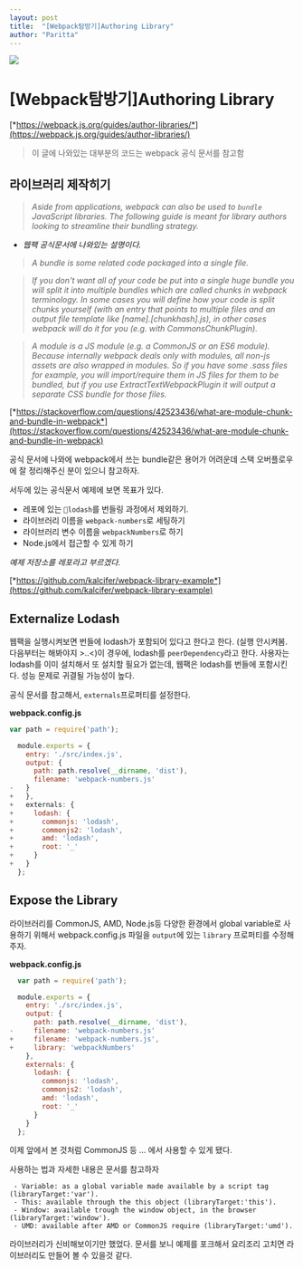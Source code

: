 ```yaml
---
layout: post
title:  "[Webpack탐방기]Authoring Library"
author: "Paritta"
---
```


<img src="https://www.google.co.kr/search?q=webpack&source=lnms&tbm=isch&sa=X&ved=0ahUKEwiw663E88fWAhWGabwKHSJZB7kQ_AUICygC&biw=1745&bih=915#imgrc=tf-2ha3fypZlMM:">

# [Webpack탐방기]Authoring Library 
[*https://webpack.js.org/guides/author-libraries/*](https://webpack.js.org/guides/author-libraries/)

> 이 글에 나와있는 대부분의 코드는 webpack 공식 문서를 참고함

## 라이브러리 제작히기
> *Aside from applications, webpack can also be used to `bundle` JavaScript libraries. The following guide is meant for library authors looking to streamline their bundling strategy.*

- *웹팩 공식문서에 나와있는 설명이다.*

> *A bundle is some related code packaged into a single file.*

> *If you don't want all of your code be put into a single huge bundle you will split it into multiple bundles which are called chunks in webpack terminology. In some cases you will define how your code is split chunks yourself (with an entry that points to multiple files and an output file template like [name].[chunkhash].js), in other cases webpack will do it for you (e.g. with CommonsChunkPlugin).*

> *A module is a JS module (e.g. a CommonJS or an ES6 module). Because internally webpack deals only with modules, all non-js assets are also wrapped in modules. So if you have some .sass files for example, you will import/require them in JS files for them to be bundled, but if you use ExtractTextWebpackPlugin it will output a separate CSS bundle for those files.*

[*https://stackoverflow.com/questions/42523436/what-are-module-chunk-and-bundle-in-webpack*](https://stackoverflow.com/questions/42523436/what-are-module-chunk-and-bundle-in-webpack)

공식 문서에 나와에 webpack에서 쓰는 bundle같은 용어가 어려운데 스택 오버플로우에 잘 정리해주신 분이 있으니 참고하자.

서두에 있는 공식문서 예제에 보면 목표가 있다.
- 레포에 있는 `lodash`를 번들링 과정에서 제외하기.
- 라이브러리 이름을 `webpack-numbers`로 세팅하기
- 라이브러리 변수 이름을 `webpackNumbers`로 하기
- Node.js에서 접근할 수 있게 하기

*예제 저장소를 레포라고 부르겠다.*

[*https://github.com/kalcifer/webpack-library-example*](https://github.com/kalcifer/webpack-library-example)

## Externalize Lodash
웹팩을 실행시켜보면 번들에 lodash가 포함되어 있다고 한다고 한다. (실행 안시켜봄. 다음부터는 해봐야지 >..<)이 경우에, lodash를 `peerDependency`라고 한다. 사용자는 lodash를 이미 설치해서 또 설치할 필요가 없는데, 웹팩은 lodash를 번들에 포함시킨다. 성능 문제로 귀결될 가능성이 높다.

공식 문서를 참고해서, `externals`프로퍼티를 설정한다.

**webpack.config.js**
```javascript
var path = require('path');

  module.exports = {
    entry: './src/index.js',
    output: {
      path: path.resolve(__dirname, 'dist'),
      filename: 'webpack-numbers.js'
-   }
+   },
+   externals: {
+     lodash: {
+       commonjs: 'lodash',
+       commonjs2: 'lodash',
+       amd: 'lodash',
+       root: '_'
+     }
+   }
  };
```

## Expose the Library
라이브러리를 CommonJS, AMD, Node.js등 다양한 환경에서 global variable로 사용하기 위해서 webpack.config.js 파일을 `output`에 있는 `library` 프로퍼티를 수정해주자.

**webpack.config.js**
```javascript
  var path = require('path');

  module.exports = {
    entry: './src/index.js',
    output: {
      path: path.resolve(__dirname, 'dist'),
-     filename: 'webpack-numbers.js'
+     filename: 'webpack-numbers.js',
+     library: 'webpackNumbers'
    },
    externals: {
      lodash: {
        commonjs: 'lodash',
        commonjs2: 'lodash',
        amd: 'lodash',
        root: '_'
      }
    }
  };
```

이제 앞에서 본 것처럼 CommonJS 등 ... 에서 사용할 수 있게 됐다.

사용하는 법과 자세한 내용은 문서를 참고하자
```
 - Variable: as a global variable made available by a script tag (libraryTarget:'var').
 - This: available through the this object (libraryTarget:'this').
 - Window: available trough the window object, in the browser (libraryTarget:'window').
 - UMD: available after AMD or CommonJS require (libraryTarget:'umd').
 ```

라이브러리가 신비해보이기만 했었다. 문서를 보니 예제를 포크해서 요리조리 고치면 라이브러리도 만들어 볼 수 있을것 같다.

